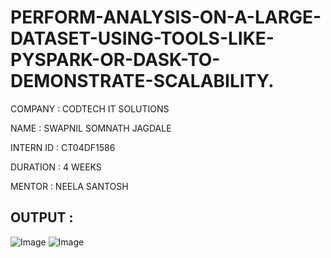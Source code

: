 # PERFORM-ANALYSIS-ON-A-LARGE-DATASET-USING-TOOLS-LIKE-PYSPARK-OR-DASK-TO-DEMONSTRATE-SCALABILITY.

COMPANY : CODTECH IT SOLUTIONS

NAME : SWAPNIL SOMNATH JAGDALE

INTERN ID : CT04DF1586

DURATION : 4 WEEKS

MENTOR : NEELA SANTOSH

## OUTPUT : 



![Image](https://github.com/user-attachments/assets/0143491b-14dd-4c23-86cd-9e5b8367885a)
![Image](https://github.com/user-attachments/assets/20f983b8-c629-495f-ac53-e0c031c32da7)

